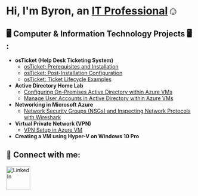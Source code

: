 <h1>Hi, I'm Byron, an <a href="https://www.linkedin.com/in/byron-lacanal-jr/">IT Professional</a>☺</h1>
<h2>🖥️ Computer & Information Technology Projects 🖥️ :</h2>

- <b>osTicket (Help Desk Ticketing System)</b>
  - [osTicket: Prerequisites and Installation](https://github.com/Byron1z/osticket-prereqs-B1z)
  - [osTicket: Post-Installation Configuration](https://github.com/Byron1z/post-install-config-B1z)
  - [osTicket: Ticket Lifecycle Examples](https://github.com/Byron1z/ticket-lifecycle-B1z)
- <b>Active Directory Home Lab</b>
  - [Configuring On-Premises Active Directory within Azure VMs](https://github.com/Byron1z/configure-ad-B1z)
  - [Manage User Accounts in Active Directory within Azure VMs](https://github.com/Byron1z/managing-ad-B1z)
- <b>Networking in Microsoft Azure</b>
  - [Network Security Groups (NSGs) and Inspecting Network Protocols with Wireshark](https://github.com/Byron1z/azure-network-protocols-B1z)
- <b>Virtual Private Network (VPN)</b>
  - [VPN Setup in Azure VM](https://github.com/Byron1z/setup-vpn-B1z)
- <b>Creating a VM using Hyper-V on Windows 10 Pro</b>

<h2>🤳 Connect with me:</h2>

[<img align="left" alt="LinkedIn" width="64px" src="https://static.vecteezy.com/system/resources/previews/018/930/587/original/linkedin-logo-linkedin-icon-transparent-free-png.png" />][linkedin] 

[LinkedIn]: https://www.linkedin.com/in/byron-lacanal-jr/

